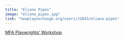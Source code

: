 ```yaml
---
title: "Eliana Pipes"
image: "eliana_pipes.jpg"
link: "newplayexchange.org/users/21043/eliana-pipes"
---
```


[MFA Playwrights’ Workshop](/programs/mfa-playwrights-workshop)